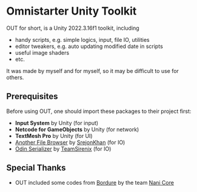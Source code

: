# Omnistarter Unity Toolkit

OUT for short, is a Unity 2022.3.16f1 toolkit, including

- handy scripts, e.g. simple logics, input, file IO, utilities
- editor tweakers, e.g. auto updating modified date in scripts
- useful image shaders
- etc.

It was made by myself and for myself, so it may be difficult to use for others.

## Prerequisites

Before using OUT, one should import these packages to their project first:

- **Input System** by Unity (for input)
- **Netcode for GameObjects** by Unity (for network)
- **TextMesh Pro** by Unity (for UI)
- [Another File Browser](https://github.com/SrejonKhan/AnotherFileBrowser) by [SrejonKhan](https://github.com/SrejonKhan) (for IO)
- [Odin Serializer](https://github.com/TeamSirenix/odin-serializer) by [TeamSirenix](https://github.com/TeamSirenix) (for IO)

## Special Thanks

- OUT included some codes from [Bordure](https://github.com/nani-core/Bordure) by the team [Nani Core](https://github.com/nani-core)
